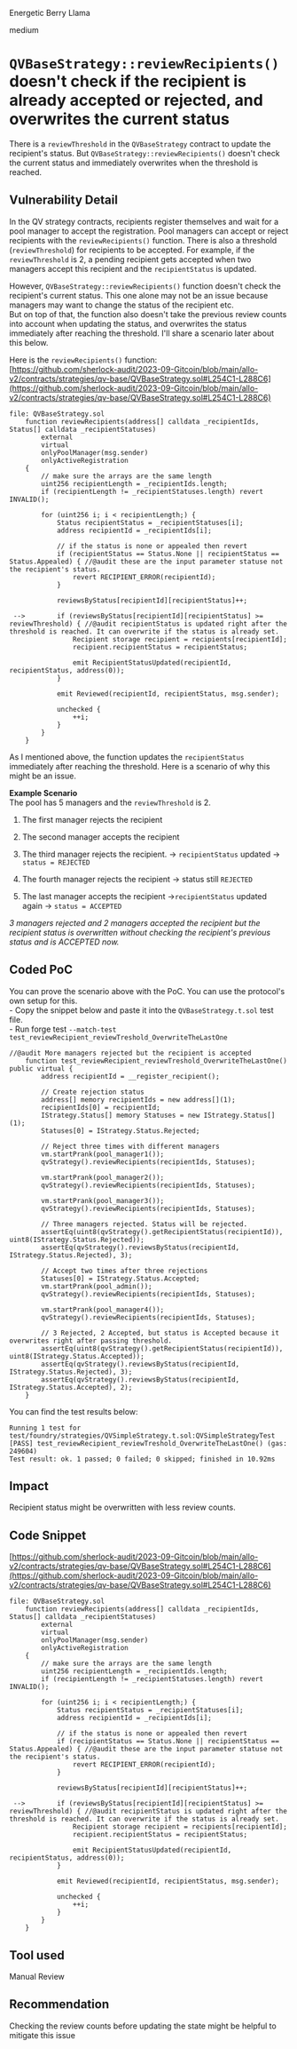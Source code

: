 Energetic Berry Llama

medium

# `QVBaseStrategy::reviewRecipients()` doesn't check if the recipient is already accepted or rejected, and overwrites the current status
There is a `reviewThreshold` in the `QVBaseStrategy` contract to update the recipient's status. But `QVBaseStrategy::reviewRecipients()` doesn't check the current status and immediately overwrites when the threshold is reached.

## Vulnerability Detail
In the QV strategy contracts, recipients register themselves and wait for a pool manager to accept the registration. Pool managers can accept or reject recipients with the `reviewRecipients()` function. There is also a threshold (`reviewThreshold`) for recipients to be accepted. For example, if the `reviewThreshold` is 2, a pending recipient gets accepted when two managers accept this recipient and the `recipientStatus` is updated.

However, `QVBaseStrategy::reviewRecipients()` function doesn't check the recipient's current status. This one alone may not be an issue because managers may want to change the status of the recipient etc.  
But on top of that, the function also doesn't take the previous review counts into account when updating the status, and overwrites the status immediately after reaching the threshold. I'll share a scenario later about this below.

Here is the `reviewRecipients()` function:  
[https://github.com/sherlock-audit/2023-09-Gitcoin/blob/main/allo-v2/contracts/strategies/qv-base/QVBaseStrategy.sol#L254C1-L288C6](https://github.com/sherlock-audit/2023-09-Gitcoin/blob/main/allo-v2/contracts/strategies/qv-base/QVBaseStrategy.sol#L254C1-L288C6)

```solidity
file: QVBaseStrategy.sol
    function reviewRecipients(address[] calldata _recipientIds, Status[] calldata _recipientStatuses)
        external
        virtual
        onlyPoolManager(msg.sender)
        onlyActiveRegistration
    {
        // make sure the arrays are the same length
        uint256 recipientLength = _recipientIds.length;
        if (recipientLength != _recipientStatuses.length) revert INVALID();

        for (uint256 i; i < recipientLength;) {
            Status recipientStatus = _recipientStatuses[i];
            address recipientId = _recipientIds[i];

            // if the status is none or appealed then revert
            if (recipientStatus == Status.None || recipientStatus == Status.Appealed) { //@audit these are the input parameter statuse not the recipient's status.
                revert RECIPIENT_ERROR(recipientId);
            }

            reviewsByStatus[recipientId][recipientStatus]++;

 -->        if (reviewsByStatus[recipientId][recipientStatus] >= reviewThreshold) { //@audit recipientStatus is updated right after the threshold is reached. It can overwrite if the status is already set.
                Recipient storage recipient = recipients[recipientId];
                recipient.recipientStatus = recipientStatus;

                emit RecipientStatusUpdated(recipientId, recipientStatus, address(0));
            }

            emit Reviewed(recipientId, recipientStatus, msg.sender);

            unchecked {
                ++i;
            }
        }
    }
```

As I mentioned above, the function updates the `recipientStatus` immediately after reaching the threshold. Here is a scenario of why this might be an issue.

**Example Scenario**  
The pool has 5 managers and the `reviewThreshold` is 2.

1. The first manager rejects the recipient
    
2. The second manager accepts the recipient
    
3. The third manager rejects the recipient. -&gt; `recipientStatus` updated -&gt; `status = REJECTED`
    
4. The fourth manager rejects the recipient -&gt; status still `REJECTED`
    
5. The last manager accepts the recipient -&gt;`recipientStatus` updated again -&gt; `status = ACCEPTED`
    

*3 managers rejected and 2 managers accepted the recipient but the recipient status is overwritten without checking the recipient's previous status and is ACCEPTED now.*

## Coded PoC

You can prove the scenario above with the PoC. You can use the protocol's own setup for this.  
\- Copy the snippet below and paste it into the `QVBaseStrategy.t.sol` test file.  
\- Run forge test `--match-test test_reviewRecipient_reviewTreshold_OverwriteTheLastOne`

```solidity
//@audit More managers rejected but the recipient is accepted
    function test_reviewRecipient_reviewTreshold_OverwriteTheLastOne() public virtual {
        address recipientId = __register_recipient();

        // Create rejection status
        address[] memory recipientIds = new address[](1);
        recipientIds[0] = recipientId;
        IStrategy.Status[] memory Statuses = new IStrategy.Status[](1);
        Statuses[0] = IStrategy.Status.Rejected;

        // Reject three times with different managers
        vm.startPrank(pool_manager1());
        qvStrategy().reviewRecipients(recipientIds, Statuses);

        vm.startPrank(pool_manager2());
        qvStrategy().reviewRecipients(recipientIds, Statuses);

        vm.startPrank(pool_manager3());
        qvStrategy().reviewRecipients(recipientIds, Statuses);

        // Three managers rejected. Status will be rejected.
        assertEq(uint8(qvStrategy().getRecipientStatus(recipientId)), uint8(IStrategy.Status.Rejected));
        assertEq(qvStrategy().reviewsByStatus(recipientId, IStrategy.Status.Rejected), 3);

        // Accept two times after three rejections
        Statuses[0] = IStrategy.Status.Accepted;
        vm.startPrank(pool_admin());
        qvStrategy().reviewRecipients(recipientIds, Statuses);

        vm.startPrank(pool_manager4());
        qvStrategy().reviewRecipients(recipientIds, Statuses);

        // 3 Rejected, 2 Accepted, but status is Accepted because it overwrites right after passing threshold.
        assertEq(uint8(qvStrategy().getRecipientStatus(recipientId)), uint8(IStrategy.Status.Accepted));
        assertEq(qvStrategy().reviewsByStatus(recipientId, IStrategy.Status.Rejected), 3);
        assertEq(qvStrategy().reviewsByStatus(recipientId, IStrategy.Status.Accepted), 2);
    }
```

You can find the test results below:

```solidity
Running 1 test for test/foundry/strategies/QVSimpleStrategy.t.sol:QVSimpleStrategyTest
[PASS] test_reviewRecipient_reviewTreshold_OverwriteTheLastOne() (gas: 249604)
Test result: ok. 1 passed; 0 failed; 0 skipped; finished in 10.92ms
```

## Impact
Recipient status might be overwritten with less review counts.

## Code Snippet
[https://github.com/sherlock-audit/2023-09-Gitcoin/blob/main/allo-v2/contracts/strategies/qv-base/QVBaseStrategy.sol#L254C1-L288C6](https://github.com/sherlock-audit/2023-09-Gitcoin/blob/main/allo-v2/contracts/strategies/qv-base/QVBaseStrategy.sol#L254C1-L288C6)

```solidity
file: QVBaseStrategy.sol
    function reviewRecipients(address[] calldata _recipientIds, Status[] calldata _recipientStatuses)
        external
        virtual
        onlyPoolManager(msg.sender)
        onlyActiveRegistration
    {
        // make sure the arrays are the same length
        uint256 recipientLength = _recipientIds.length;
        if (recipientLength != _recipientStatuses.length) revert INVALID();

        for (uint256 i; i < recipientLength;) {
            Status recipientStatus = _recipientStatuses[i];
            address recipientId = _recipientIds[i];

            // if the status is none or appealed then revert
            if (recipientStatus == Status.None || recipientStatus == Status.Appealed) { //@audit these are the input parameter statuse not the recipient's status.
                revert RECIPIENT_ERROR(recipientId);
            }

            reviewsByStatus[recipientId][recipientStatus]++;

 -->        if (reviewsByStatus[recipientId][recipientStatus] >= reviewThreshold) { //@audit recipientStatus is updated right after the threshold is reached. It can overwrite if the status is already set.
                Recipient storage recipient = recipients[recipientId];
                recipient.recipientStatus = recipientStatus;

                emit RecipientStatusUpdated(recipientId, recipientStatus, address(0));
            }

            emit Reviewed(recipientId, recipientStatus, msg.sender);

            unchecked {
                ++i;
            }
        }
    }
```

## Tool used

Manual Review

## Recommendation
Checking the review counts before updating the state might be helpful to mitigate this issue